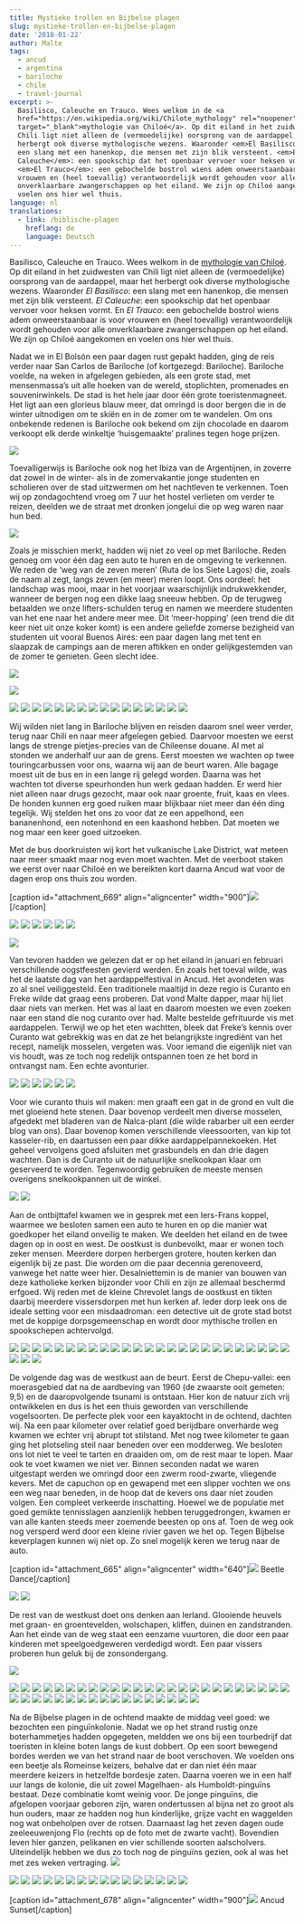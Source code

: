 ```yaml
---
title: Mystieke trollen en Bijbelse plagen
slug: mystieke-trollen-en-bijbelse-plagen
date: '2018-01-22'
author: Malte
tags:
  - ancud
  - argentina
  - bariloche
  - chile
  - travel-journal
excerpt: >-
  Basilisco, Caleuche en Trauco. Wees welkom in de <a
  href="https://en.wikipedia.org/wiki/Chilote_mythology" rel="noopener"
  target="_blank">mythologie van Chiloé</a>. Op dit eiland in het zuidwesten van
  Chili ligt niet alleen de (vermoedelijke) oorsprong van de aardappel, maar het
  herbergt ook diverse mythologische wezens. Waaronder <em>El Basilisco</em>:
  een slang met een hanenkop, die mensen met zijn blik versteent. <em>El
  Caleuche</em>: een spookschip dat het openbaar vervoer voor heksen vormt. En
  <em>El Trauco</em>: een gebochelde bostrol wiens adem onweerstaanbaar is voor
  vrouwen en (heel toevallig) verantwoordelijk wordt gehouden voor alle
  onverklaarbare zwangerschappen op het eiland. We zijn op Chiloé aangekomen en
  voelen ons hier wel thuis.
language: nl
translations:
  - link: /biblische-plagen
    hreflang: de
    language: Deutsch
---
```


Basilisco, Caleuche en Trauco. Wees welkom in de [mythologie van Chiloé](https://en.wikipedia.org/wiki/Chilote_mythology). Op dit eiland in het zuidwesten van Chili ligt niet alleen de (vermoedelijke) oorsprong van de aardappel, maar het herbergt ook diverse mythologische wezens. Waaronder _El Basilisco_: een slang met een hanenkop, die mensen met zijn blik versteent. _El Caleuche_: een spookschip dat het openbaar vervoer voor heksen vormt. En _El Trauco_: een gebochelde bostrol wiens adem onweerstaanbaar is voor vrouwen en (heel toevallig) verantwoordelijk wordt gehouden voor alle onverklaarbare zwangerschappen op het eiland. We zijn op Chiloé aangekomen en voelen ons hier wel thuis.

Nadat we in El Bolsón een paar dagen rust gepakt hadden, ging de reis verder naar San Carlos de Bariloche (of kortgezegd: Bariloche). Bariloche voelde, na weken in afgelegen gebieden, als een grote stad, met mensenmassa’s uit alle hoeken van de wereld, stoplichten, promenades en souvenirwinkels. De stad is het hele jaar door één grote toeristenmagneet. Het ligt aan een glorieus blauw meer, dat omringd is door bergen die in de winter uitnodigen om te skiën en in de zomer om te wandelen. Om ons onbekende redenen is Bariloche ook bekend om zijn chocolade en daarom verkoopt elk derde winkeltje ‘huisgemaakte’ pralines tegen hoge prijzen.

![](images/P1121335-P1121343-1024x438.jpg)

Toevalligerwijs is Bariloche ook nog het Ibiza van de Argentijnen, in zoverre dat zowel in de winter- als in de zomervakantie jonge studenten en scholieren over de stad uitzwermen om het nachtleven te verkennen. Toen wij op zondagochtend vroeg om 7 uur het hostel verlieten om verder te reizen, deelden we de straat met dronken jongelui die op weg waren naar hun bed.

![](images/P1131368-P1131375-1024x378.jpg)

Zoals je misschien merkt, hadden wij niet zo veel op met Bariloche. Reden genoeg om voor één dag een auto te huren en de omgeving te verkennen. We reden de ‘weg van de zeven meren’ (Ruta de los Siete Lagos) die, zoals de naam al zegt, langs zeven (en meer) meren loopt. Ons oordeel: het landschap was mooi, maar in het voorjaar waarschijnlijk indrukwekkender, wanneer de bergen nog een dikke laag sneeuw hebben. Op de terugweg betaalden we onze lifters-schulden terug en namen we meerdere studenten van het ene naar het andere meer mee. Dit ‘meer-hopping’ (een trend die dit keer niet uit onze koker komt) is een andere geliefde zomerse bezigheid van studenten uit vooral Buenos Aires: een paar dagen lang met tent en slaapzak de campings aan de meren aftikken en onder gelijkgestemden van de zomer te genieten. Geen slecht idee.

![](images/P1131383-P1131388-1024x514.jpg)

![](images/P1131395-P1131400-1024x482.jpg)

![](images/P1121351.jpg)
![](images/P1131357.jpg)
![](images/P1131359.jpg)
![](images/P1131362.jpg)
![](images/P1131366.jpg)
![](images/P1131378.jpg)
![](images/P1131381.jpg)
![](images/P1131382.jpg)
![](images/P1131389.jpg)
![](images/P1131393.jpg)
![](images/P1131401.jpg)
![](images/P1131402-P1131409.jpg)
![](images/P1131411.jpg)
![](images/P1131416.jpg)
![](images/P1131418.jpg)
![](images/P1131421.jpg)

Wij wilden niet lang in Bariloche blijven en reisden daarom snel weer verder, terug naar Chili en naar meer afgelegen gebied. Daarvoor moesten we eerst langs de strenge pietjes-precies van de Chileense douane. Al met al stonden we anderhalf uur aan de grens. Eerst moesten we wachten op twee touringcarbussen voor ons, waarna wij aan de beurt waren. Alle bagage moest uit de bus en in een lange rij gelegd worden. Daarna was het wachten tot diverse speurhonden hun werk gedaan hadden. Er werd hier niet alleen naar drugs gezocht, maar ook naar groente, fruit, kaas en vlees. De honden kunnen erg goed ruiken maar blijkbaar niet meer dan één ding tegelijk. Wij stelden het ons zo voor dat ze een appelhond, een bananenhond, een notenhond en een kaashond hebben. Dat moeten we nog maar een keer goed uitzoeken.

Met de bus doorkruisten wij kort het vulkanische Lake District, wat meteen naar meer smaakt maar nog even moet wachten. Met de veerboot staken we eerst over naar Chiloé en we bereikten kort daarna Ancud wat voor de dagen erop ons thuis zou worden.

\[caption id="attachment\_669" align="aligncenter" width="900"\]![](images/IMG_20180114_144628-1024x578.jpg)\[/caption\]

![](images/P1141422.jpg)
![](images/P1141425.jpg)
![](images/P1141427.jpg)
![](images/P1141428.jpg)
![](images/P1141430.jpg)
![](images/P1141432.jpg)

![](images/P1151444-P1151477-300x300.jpg)

Van tevoren hadden we gelezen dat er op het eiland in januari en februari verschillende oogstfeesten gevierd werden. En zoals het toeval wilde, was het de laatste dag van het aardappelfestival in Ancud. Het avondeten was zo al snel veiliggesteld. Een traditionele maaltijd in deze regio is Curanto en Freke wilde dat graag eens proberen. Dat vond Malte dapper, maar hij liet daar niets van merken. Het was al laat en daarom moesten we even zoeken naar een stand die nog curanto over had. Malte bestelde gefrituurde vis met aardappelen. Terwijl we op het eten wachtten, bleek dat Freke’s kennis over Curanto wat gebrekkig was en dat ze het belangrijkste ingrediënt van het recept, namelijk mosselen, vergeten was. Voor iemand die eigenlijk niet van vis houdt, was ze toch nog redelijk ontspannen toen ze het bord in ontvangst nam. Een echte avonturier.

![](images/P1141434.jpg)
![](images/P1141436.jpg)
![](images/IMG_20180114_193745.jpg)
![](images/IMG_20180114_194027.jpg)
![](images/IMG_20180114_193037.jpg)
![](images/P1141439.jpg)

Voor wie curanto thuis wil maken: men graaft een gat in de grond en vult die met gloeiend hete stenen. Daar bovenop verdeelt men diverse mosselen, afgedekt met bladeren van de Nalca-plant (die wilde rabarber uit een eerder blog van ons). Daar bovenop komen verschillende vleessoorten, van kip tot kasseler-rib, en daartussen een paar dikke aardappelpannekoeken. Het geheel vervolgens goed afsluiten met grasbundels en dan drie dagen wachten. Dan is de Curanto uit de natuurlijke snelkookpan klaar om geserveerd te worden. Tegenwoordig gebruiken de meeste mensen overigens snelkookpannen uit de winkel.

![](images/P1210031.jpg)
![](images/P1210032.jpg)

Aan de ontbijttafel kwamen we in gesprek met een Iers-Frans koppel, waarmee we besloten samen een auto te huren en op die manier wat goedkoper het eiland onveilig te maken. We deelden het eiland en de twee dagen op in oost en west. De oostkust is dunbevolkt, maar er wonen toch zeker mensen. Meerdere dorpen herbergen grotere, houten kerken dan eigenlijk bij ze past. Die worden om die paar decennia gerenoveerd, vanwege het natte weer hier. Desalniettemin is de manier van bouwen van deze katholieke kerken bijzonder voor Chili en zijn ze allemaal beschermd erfgoed. Wij reden met de kleine Chrevolet langs de oostkust en tikten daarbij meerdere vissersdorpen met hun kerken af. Ieder dorp leek ons de ideale setting voor een misdaadroman: een detective uit de grote stad botst met de koppige dorpsgemeenschap en wordt door mythische trollen en spookschepen achtervolgd.

![](images/P1161491-P1161498-1024x393.jpg) ![](images/P1171732.jpg)
![](images/P1161481.jpg)
![](images/P1161484.jpg)
![](images/P1161480.jpg)
![](images/P1161479.jpg)
![](images/P1161489.jpg)
![](images/P1161499.jpg)
![](images/P1161501.jpg)
![](images/P1161502.jpg)
![](images/P1161504.jpg)
![](images/P1161508.jpg)
![](images/P1161513.jpg)
![](images/P1161514.jpg)
![](images/P1161517.jpg)
![](images/P1161519.jpg)
![](images/P1161521.jpg)
![](images/P1161524.jpg)
![](images/P1161525.jpg)
![](images/P1161527.jpg)
![](images/P1161528.jpg)
![](images/P1161540.jpg)
![](images/P1161543.jpg)
![](images/P1161548.jpg)
![](images/P1161550.jpg)
![](images/P1161556.jpg)
![](images/P1161566.jpg)
![](images/P1161572.jpg)

De volgende dag was de westkust aan de beurt. Eerst de Chepu-vallei: een moerasgebied dat na de aardbeving van 1960 (de zwaarste ooit gemeten: 9,5) en de daaropvolgende tsunami is ontstaan. Hier kon de natuur zich vrij ontwikkelen en dus is het een thuis geworden van verschillende vogelsoorten. De perfecte plek voor een kayaktocht in de ochtend, dachten wij. Na een paar kilometer over relatief goed berijdbare onverharde weg kwamen we echter vrij abrupt tot stilstand. Met nog twee kilometer te gaan ging het plotseling steil naar beneden over een modderweg. We besloten ons lot niet te veel te tarten en draaiden om, om de rest maar te lopen. Maar ook te voet kwamen we niet ver. Binnen seconden nadat we waren uitgestapt werden we omringd door een zwerm rood-zwarte, vliegende kevers. Met de capuchon op en gewapend met een slipper vochten we ons een weg naar beneden, in de hoop dat de kevers ons daar niet zouden volgen. Een compleet verkeerde inschatting. Hoewel we de populatie met goed gemikte tennisslagen aanzienlijk hebben teruggedrongen, kwamen er van alle kanten steeds meer zoemende beesten op ons af. Toen de weg ook nog versperd werd door een kleine rivier gaven we het op. Tegen Bijbelse keverplagen kunnen wij niet op. Zo snel mogelijk keren we terug naar de auto.

\[caption id="attachment\_665" align="aligncenter" width="640"\]![](images/2018-01-17_bugs.gif) Beetle Dance\[/caption\]

![](images/P1171574.jpg)
![](images/P1171577.jpg)

De rest van de westkust doet ons denken aan Ierland. Glooiende heuvels met graan- en groentevelden, wolschapen, kliffen, duinen en zandstranden. Aan het einde van de weg staat een eenzame vuurtoren, die door een paar kinderen met speelgoedgeweren verdedigd wordt. Een paar vissers proberen hun geluk bij de zonsondergang.

![](images/P1161534-P1161539-1024x471.jpg)

![](images/P1171598.jpg)
![](images/P1171603.jpg)
![](images/P1171606.jpg)
![](images/P1171608.jpg)
![](images/P1171631.jpg)
![](images/P1171632.jpg)
![](images/P1171635.jpg)
![](images/P1171639.jpg)
![](images/P1171727-P1171729.jpg)
![](images/P1171733.jpg)
![](images/P1171738.jpg)
![](images/P1171739.jpg)
![](images/P1171741.jpg)
![](images/P1171745.jpg)
![](images/P1171747.jpg)
![](images/P1171748.jpg)
![](images/P1171751.jpg)
![](images/P1171755.jpg)
![](images/P1171762.jpg)
![](images/P1171764.jpg)
![](images/P1171766.jpg)
![](images/P1171776.jpg)
![](images/P1171782.jpg)
![](images/P1171789.jpg)
![](images/P1171793.jpg)
![](images/P1171794.jpg)
![](images/P1171797.jpg)
![](images/P1171801.jpg)
![](images/P1171810.jpg)
![](images/P1171815.jpg)
![](images/P1171816.jpg)
![](images/P1171818.jpg)
![](images/P1171821.jpg)
![](images/P1171823.jpg)
![](images/P1171824.jpg)
![](images/P1171828.jpg)
![](images/P1171831-P1171834.jpg)
![](images/P1171836.jpg)
![](images/P1171837.jpg)
![](images/DSC_0571.jpg)
![](images/P1171838.jpg)
![](images/P1171839.jpg)

Na de Bijbelse plagen in de ochtend maakte de middag veel goed: we bezochten een pinguïnkolonie. Nadat we op het strand rustig onze boterhammetjes hadden opgegeten, meldden we ons bij een tourbedrijf dat toeristen in kleine boten langs de kust dobbert. Op een soort bewegend bordes werden we van het strand naar de boot verschoven. We voelden ons een beetje als Romeinse keizers, behalve dat er dan niet één maar meerdere keizers in hetzelfde bordesje zaten. Daarna voeren we in een half uur langs de kolonie, die uit zowel Magelhaen- als Humboldt-pinguïns bestaat. Deze combinatie komt weinig voor. De jonge pinguïns, die afgelopen voorjaar geboren zijn, waren ondertussen al bijna net zo groot als hun ouders, maar ze hadden nog hun kinderlijke, grijze vacht en waggelden nog wat onbeholpen over de rotsen. Daarnaast lag het zeven dagen oude zeeleeuwenjong Flo (rechts op de foto met de zwarte vacht). Bovendien leven hier ganzen, pelikanen en vier schillende soorten aalscholvers. Uiteindelijk hebben we dus zo toch nog de pinguïns gezien, ook al was het met zes weken vertraging. ![](images/P1171734-300x200.jpg)

![](images/P1171614.jpg)
![](images/P1171619.jpg)
![](images/P1171613.jpg)
![](images/P1171628.jpg)
![](images/P1171612.jpg)
![](images/P1171646.jpg)
![](images/P1171648.jpg)
![](images/P1171664.jpg)
![](images/P1171643.jpg)
![](images/P1171674.jpg)
![](images/P1171678.jpg)
![](images/P1171679.jpg)
![](images/P1171712.jpg)
![](images/P1171687.jpg)
![](images/P1171706.jpg)
![](images/P1171690.jpg)

\[caption id="attachment\_678" align="aligncenter" width="900"\]![](images/P1190016-1024x683.jpg) Ancud Sunset\[/caption\]
